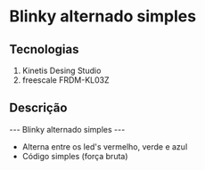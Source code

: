 # Blinky alternado simples

## Tecnologias
1. Kinetis Desing Studio
2. freescale FRDM-KL03Z

## Descrição
--- Blinky alternado simples ---
* Alterna entre os led's vermelho, verde e azul
* Código simples (força bruta)

